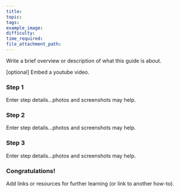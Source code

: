 ```yaml
---
title:  
topic:
tags:
example_image:
difficulty:
time_required:
file_attachment_path:
---
```



Write a brief overview or description of what this guide is about. 

[optional] Embed a youtube video. 

### Step 1

Enter step details...photos and screenshots may help.

### Step 2

Enter step details...photos and screenshots may help.

### Step 3

Enter step details...photos and screenshots may help.

### Congratulations!

Add links or resources for further learning (or link to another how-to).
